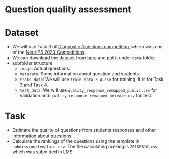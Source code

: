 # Question quality assessment

# Dataset
- We will use Task 3 of [Diagnostic Questions competition](https://www.microsoft.com/en-us/research/academic-program/diagnostic-questions/), which was one of the [NeurIPS 2020 Competitions](https://neurips.cc/Conferences/2020/CompetitionTrack).
- We can download the dataset from [here](https://dqanonymousdata.blob.core.windows.net/neurips-public/data.zip) and put it under ```data``` folder.
- subfolder structure
  - ```image```: Actual questions.
  - ```metadata```: Some information about question and students.
  - ```train_data```: We will use ```train_data_3_4.csv``` for training. It is for Task 3 and Task 4.
  - ```test_data```: We will use ```quality_response_remapped_public.csv``` for validation and ```quality_response_remapped_private.csv``` for test.

# Task
- Estimate the quality of questions from students responses and other information about questions.
- Calculate the rankings of the questions using the template in ```submission/template.csv```. The file calculating ranking is ```20182610.csv```, which was submitted in LMS.
